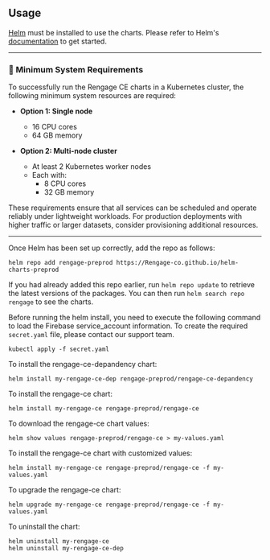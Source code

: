## Usage

[Helm](https://helm.sh) must be installed to use the charts.  Please refer to
Helm's [documentation](https://helm.sh/docs) to get started.

---

### 📌 Minimum System Requirements

To successfully run the Rengage CE charts in a Kubernetes cluster, the following minimum system resources are required:

- **Option 1: Single node**
  - 16 CPU cores
  - 64 GB memory

- **Option 2: Multi-node cluster**
  - At least 2 Kubernetes worker nodes
  - Each with:
    - 8 CPU cores
    - 32 GB memory

These requirements ensure that all services can be scheduled and operate reliably under lightweight workloads. For production deployments with higher traffic or larger datasets, consider provisioning additional resources.

---

Once Helm has been set up correctly, add the repo as follows:

    helm repo add rengage-preprod https://Rengage-co.github.io/helm-charts-preprod

If you had already added this repo earlier, run `helm repo update` to retrieve
the latest versions of the packages.  You can then run `helm search repo
rengage` to see the charts.

Before running the helm install, you need to execute the following command to load the Firebase service_account information. To create the required `secret.yaml` file, please contact our support team. 

    kubectl apply -f secret.yaml

To install the rengage-ce-depandency chart:

    helm install my-rengage-ce-dep rengage-preprod/rengage-ce-depandency

To install the rengage-ce chart:

    helm install my-rengage-ce rengage-preprod/rengage-ce

To download the rengage-ce chart values:

    helm show values rengage-preprod/rengage-ce > my-values.yaml

To install the rengage-ce chart with customized values:

    helm install my-rengage-ce rengage-preprod/rengage-ce -f my-values.yaml
    
To upgrade the rengage-ce chart:

    helm upgrade my-rengage-ce rengage-preprod/rengage-ce -f my-values.yaml

To uninstall the chart:

    helm uninstall my-rengage-ce
    helm uninstall my-rengage-ce-dep